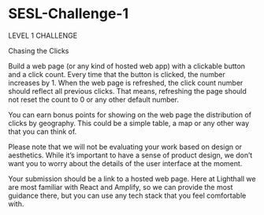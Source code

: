 # SESL-Challenge-1

LEVEL 1 CHALLENGE

Chasing the Clicks


Build a web page (or any kind of hosted web app) with a clickable button and a click count. Every time that the button is clicked, the number increases by 1. When the web page is refreshed, the click count number should reflect all previous clicks. That means, refreshing the page should not reset the count to 0 or any other default number.


You can earn bonus points for showing on the web page the distribution of clicks by geography. This could be a simple table, a map or any other way that you can think of.


Please note that we will not be evaluating your work based on design or aesthetics. While it’s important to have a sense of product design, we don’t want you to worry about the details of the user interface at the moment.


Your submission should be a link to a hosted web page. Here at Lighthall we are most familiar with React and Amplify, so we can provide the most guidance there, but you can use any tech stack that you feel comfortable with. 
